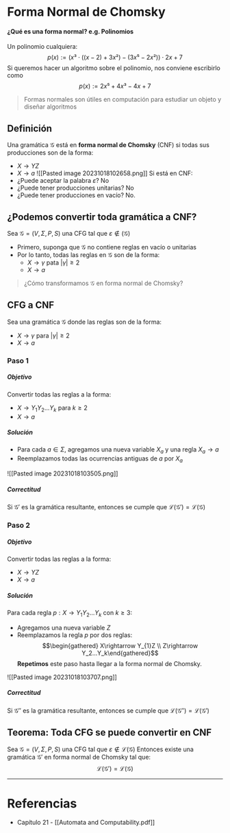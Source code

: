 # Forma Normal de Chomsky
#### ¿Qué es una forma normal? e.g. Polinomios
Un polinomio cualquiera:
$$p(x):=(x³\cdot((x-2)+3x²)-(3x⁵-2x²))\cdot 2x+7$$
Si queremos hacer un algoritmo sobre el polinomio, nos conviene escribirlo como $$p(x):=2x⁵+4x³-4x+7$$
> Formas normales son útiles en computación para estudiar un objeto y diseñar algoritmos
## Definición
Una gramática $\mathcal{G}$ está en **forma normal de Chomsky** (CNF) si todas sus producciones son de la forma:
- $X\rightarrow YZ$
- $X\rightarrow a$
![[Pasted image 20231018102658.png]]
Si está en CNF:
- ¿Puede aceptar la palabra $\varepsilon$? No
- ¿Puede tener producciones unitarias? No
- ¿Puede tener producciones en vacío? No.
## ¿Podemos convertir toda gramática a CNF?
Sea $\mathcal{G}=(V,\Sigma,P,S)$ una CFG tal que $\varepsilon\not\in\mathcal(\mathcal{G})$
- Primero, suponga que $\mathcal{G}$ no contiene reglas en vacío o unitarias
- Por lo tanto, todas las reglas en $\mathcal{G}$ son de la forma:
	- $X\rightarrow\gamma$ pata $|\gamma|\geq2$
	- $X\rightarrow a$
> ¿Cómo transformamos $\mathcal{G}$ en forma normal de Chomsky?
## CFG a CNF
Sea una gramática $\mathcal{G}$ donde las reglas son de la forma:
- $X\rightarrow\gamma$ para $|\gamma|\geq2$
- $X\rightarrow a$
### Paso 1
##### Objetivo
Convertir todas las reglas a la forma:
- $X\rightarrow Y_1Y_2...Y_k$ para $k\geq 2$
- $X\rightarrow a$
##### Solución
- Para cada $a\in\Sigma$, agregamos una nueva variable $X_a$ y una regla $X_{a}\rightarrow a$
- Reemplazamos todas las ocurrencias antiguas de $a$ por $X_a$

![[Pasted image 20231018103505.png]]
##### Correctitud
Si $\mathcal{G}'$ es la gramática resultante, entonces se cumple que $\mathcal{L}(\mathcal{G}')=\mathcal{L}(\mathcal{G})$
### Paso 2
##### Objetivo
Convertir todas las reglas a la forma:
- $X\rightarrow YZ$
- $X\rightarrow a$
##### Solución
Para cada regla $p: X\rightarrow Y_1Y_2...Y_k$ con $k\geq 3$:
- Agregamos una nueva variable $Z$
- Reemplazamos la regla $p$ por dos reglas: $$\begin{gathered} X\rightarrow Y_{1}Z \\ Z\rightarrow Y_2...Y_k\end{gathered}$$
**Repetimos** este paso hasta llegar a la forma normal de Chomsky.

![[Pasted image 20231018103707.png]]
##### Correctitud
Si $\mathcal{G}''$ es la gramática resultante, entonces se cumple que $\mathcal{L}(\mathcal{G}'')=\mathcal{L}(\mathcal{G}')$
## Teorema: Toda CFG se puede convertir en CNF
Sea $\mathcal{G}=(V,\Sigma,P,S)$ una CFG tal que $\varepsilon\not\in\mathcal{L}(\mathcal{G})$
Entonces existe una gramática $\mathcal{G}'$ en forma normal de Chomsky tal que: $$\mathcal{L}(\mathcal{G}')=\mathcal{L}(\mathcal{G})$$

---
# Referencias
- Capítulo 21 - [[Automata and Computability.pdf]]
